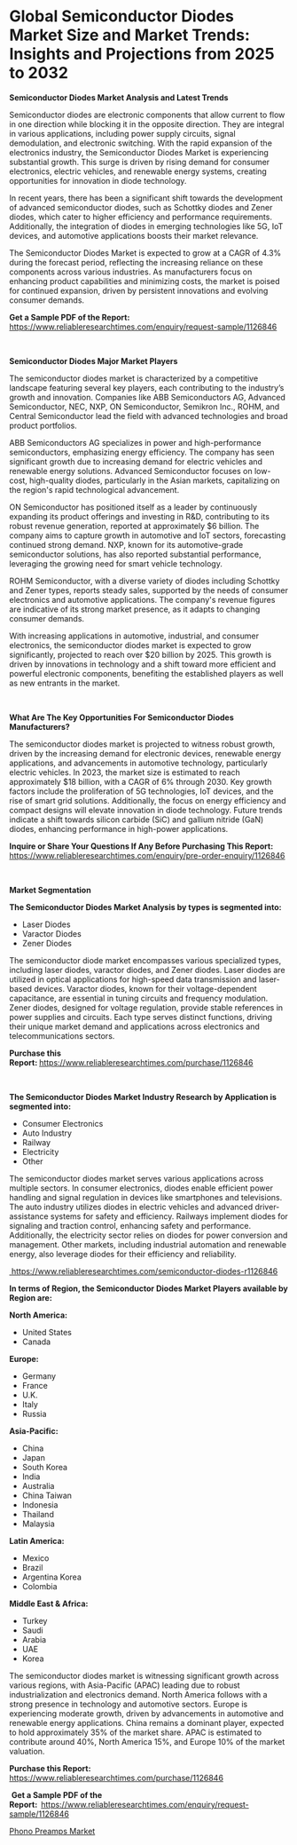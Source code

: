 <p><h1>Global Semiconductor Diodes Market Size and Market Trends: Insights and Projections from 2025 to 2032</h1></p><p><strong>Semiconductor Diodes Market Analysis and Latest Trends</strong></p>
<p><p>Semiconductor diodes are electronic components that allow current to flow in one direction while blocking it in the opposite direction. They are integral in various applications, including power supply circuits, signal demodulation, and electronic switching. With the rapid expansion of the electronics industry, the Semiconductor Diodes Market is experiencing substantial growth. This surge is driven by rising demand for consumer electronics, electric vehicles, and renewable energy systems, creating opportunities for innovation in diode technology.</p><p>In recent years, there has been a significant shift towards the development of advanced semiconductor diodes, such as Schottky diodes and Zener diodes, which cater to higher efficiency and performance requirements. Additionally, the integration of diodes in emerging technologies like 5G, IoT devices, and automotive applications boosts their market relevance. </p><p>The Semiconductor Diodes Market is expected to grow at a CAGR of 4.3% during the forecast period, reflecting the increasing reliance on these components across various industries. As manufacturers focus on enhancing product capabilities and minimizing costs, the market is poised for continued expansion, driven by persistent innovations and evolving consumer demands.</p></p>
<p><strong>Get a Sample PDF of the Report:&nbsp;</strong> <a href="https://www.reliableresearchtimes.com/enquiry/request-sample/1126846?utm_campaign=2720&utm_medium=2&utm_source=Github&utm_content=ia&utm_term=06042025&utm_id=semiconductor-diodes">https://www.reliableresearchtimes.com/enquiry/request-sample/1126846</a></p>
<p>&nbsp;</p>
<p><strong>Semiconductor Diodes Major Market Players</strong></p>
<p><p>The semiconductor diodes market is characterized by a competitive landscape featuring several key players, each contributing to the industry’s growth and innovation. Companies like ABB Semiconductors AG, Advanced Semiconductor, NEC, NXP, ON Semiconductor, Semikron Inc., ROHM, and Central Semiconductor lead the field with advanced technologies and broad product portfolios.</p><p>ABB Semiconductors AG specializes in power and high-performance semiconductors, emphasizing energy efficiency. The company has seen significant growth due to increasing demand for electric vehicles and renewable energy solutions. Advanced Semiconductor focuses on low-cost, high-quality diodes, particularly in the Asian markets, capitalizing on the region's rapid technological advancement.</p><p>ON Semiconductor has positioned itself as a leader by continuously expanding its product offerings and investing in R&D, contributing to its robust revenue generation, reported at approximately $6 billion. The company aims to capture growth in automotive and IoT sectors, forecasting continued strong demand. NXP, known for its automotive-grade semiconductor solutions, has also reported substantial performance, leveraging the growing need for smart vehicle technology.</p><p>ROHM Semiconductor, with a diverse variety of diodes including Schottky and Zener types, reports steady sales, supported by the needs of consumer electronics and automotive applications. The company's revenue figures are indicative of its strong market presence, as it adapts to changing consumer demands.</p><p>With increasing applications in automotive, industrial, and consumer electronics, the semiconductor diodes market is expected to grow significantly, projected to reach over $20 billion by 2025. This growth is driven by innovations in technology and a shift toward more efficient and powerful electronic components, benefiting the established players as well as new entrants in the market.</p></p>
<p>&nbsp;</p>
<p><strong>What Are The Key Opportunities For Semiconductor Diodes Manufacturers?</strong></p>
<p><p>The semiconductor diodes market is projected to witness robust growth, driven by the increasing demand for electronic devices, renewable energy applications, and advancements in automotive technology, particularly electric vehicles. In 2023, the market size is estimated to reach approximately $18 billion, with a CAGR of 6% through 2030. Key growth factors include the proliferation of 5G technologies, IoT devices, and the rise of smart grid solutions. Additionally, the focus on energy efficiency and compact designs will elevate innovation in diode technology. Future trends indicate a shift towards silicon carbide (SiC) and gallium nitride (GaN) diodes, enhancing performance in high-power applications.</p></p>
<p><strong>Inquire or Share Your Questions If Any Before Purchasing This Report:</strong> <a href="https://www.reliableresearchtimes.com/enquiry/pre-order-enquiry/1126846?utm_campaign=2720&utm_medium=2&utm_source=Github&utm_content=ia&utm_term=06042025&utm_id=semiconductor-diodes">https://www.reliableresearchtimes.com/enquiry/pre-order-enquiry/1126846</a></p>
<p>&nbsp;</p>
<p><strong>Market Segmentation</strong></p>
<p><strong>The Semiconductor Diodes Market Analysis by types is segmented into:</strong></p>
<p><ul><li>Laser Diodes</li><li>Varactor Diodes</li><li>Zener Diodes</li></ul></p>
<p><p>The semiconductor diode market encompasses various specialized types, including laser diodes, varactor diodes, and Zener diodes. Laser diodes are utilized in optical applications for high-speed data transmission and laser-based devices. Varactor diodes, known for their voltage-dependent capacitance, are essential in tuning circuits and frequency modulation. Zener diodes, designed for voltage regulation, provide stable references in power supplies and circuits. Each type serves distinct functions, driving their unique market demand and applications across electronics and telecommunications sectors.</p></p>
<p><strong>Purchase this Report:&nbsp;</strong><a href="https://www.reliableresearchtimes.com/purchase/1126846?utm_campaign=2720&utm_medium=2&utm_source=Github&utm_content=ia&utm_term=06042025&utm_id=semiconductor-diodes">https://www.reliableresearchtimes.com/purchase/1126846</a></p>
<p>&nbsp;</p>
<p><strong>The Semiconductor Diodes Market Industry Research by Application is segmented into:</strong></p>
<p><ul><li>Consumer Electronics</li><li>Auto Industry</li><li>Railway</li><li>Electricity</li><li>Other</li></ul></p>
<p><p>The semiconductor diodes market serves various applications across multiple sectors. In consumer electronics, diodes enable efficient power handling and signal regulation in devices like smartphones and televisions. The auto industry utilizes diodes in electric vehicles and advanced driver-assistance systems for safety and efficiency. Railways implement diodes for signaling and traction control, enhancing safety and performance. Additionally, the electricity sector relies on diodes for power conversion and management. Other markets, including industrial automation and renewable energy, also leverage diodes for their efficiency and reliability.</p></p>
<p><a href="https://www.reliableresearchtimes.com/semiconductor-diodes-r1126846?utm_campaign=2720&utm_medium=2&utm_source=Github&utm_content=ia&utm_term=06042025&utm_id=semiconductor-diodes">&nbsp;https://www.reliableresearchtimes.com/semiconductor-diodes-r1126846</a></p>
<p><strong>In terms of Region, the Semiconductor Diodes Market Players available by Region are:</strong></p>
<p>
    <p> <strong> North America: </strong>
        <ul>
            <li>United States</li>
            <li>Canada</li>
        </ul>
        </p> 
    <p> <strong> Europe: </strong>
        <ul>
            <li>Germany</li>
            <li>France</li>
            <li>U.K.</li>
            <li>Italy</li>
            <li>Russia</li>
        </ul>
        </p> 
    <p> <strong> Asia-Pacific: </strong>
        <ul>
            <li>China</li>
            <li>Japan</li>
            <li>South Korea</li>
            <li>India</li>
            <li>Australia</li>
            <li>China Taiwan</li>
            <li>Indonesia</li>
            <li>Thailand</li>
            <li>Malaysia</li>
        </ul>
        </p> 
    <p> <strong> Latin America: </strong>
        <ul>
            <li>Mexico</li>
            <li>Brazil</li>
            <li>Argentina Korea</li>
            <li>Colombia</li>
        </ul>
        </p> 
    <p> <strong> Middle East & Africa: </strong>
        <ul>
            <li>Turkey</li>
            <li>Saudi</li>
            <li>Arabia</li>
            <li>UAE</li>
            <li>Korea</li>
        </ul>
    </p>
    </p>
<p><p>The semiconductor diodes market is witnessing significant growth across various regions, with Asia-Pacific (APAC) leading due to robust industrialization and electronics demand. North America follows with a strong presence in technology and automotive sectors. Europe is experiencing moderate growth, driven by advancements in automotive and renewable energy applications. China remains a dominant player, expected to hold approximately 35% of the market share. APAC is estimated to contribute around 40%, North America 15%, and Europe 10% of the market valuation.</p></p>
<p><strong>Purchase this Report: </strong><a href="https://www.reliableresearchtimes.com/purchase/1126846?utm_campaign=2720&utm_medium=2&utm_source=Github&utm_content=ia&utm_term=06042025&utm_id=semiconductor-diodes">https://www.reliableresearchtimes.com/purchase/1126846</a></p>
<p>&nbsp;<strong>Get a Sample PDF of the Report:&nbsp;&nbsp;</strong><a href="https://www.reliableresearchtimes.com/enquiry/request-sample/1126846?utm_campaign=2720&utm_medium=2&utm_source=Github&utm_content=ia&utm_term=06042025&utm_id=semiconductor-diodes">https://www.reliableresearchtimes.com/enquiry/request-sample/1126846</a></p>
<p><strong></strong></p>
<p><p><a href="https://github.com/vilehoaguy/Market-Research-Report-List-1/blob/main/phono-preamps-market.md?utm_campaign=2720&utm_medium=2&utm_source=Github&utm_content=ia&utm_term=06042025&utm_id=semiconductor-diodes">Phono Preamps Market</a></p></p>